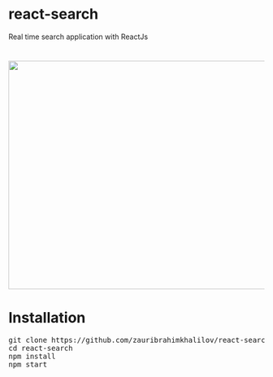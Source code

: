 # react-search
Real time search application with ReactJs

#
<p align="center">
  <img src="https://raw.githubusercontent.com/zauribrahimkhalilov/react-search/master/screenshot/real-time-search.gif" width="800" height="450">
</p>

# Installation

<pre>
git clone https://github.com/zauribrahimkhalilov/react-search.git
cd react-search
npm install
npm start
</pre>
